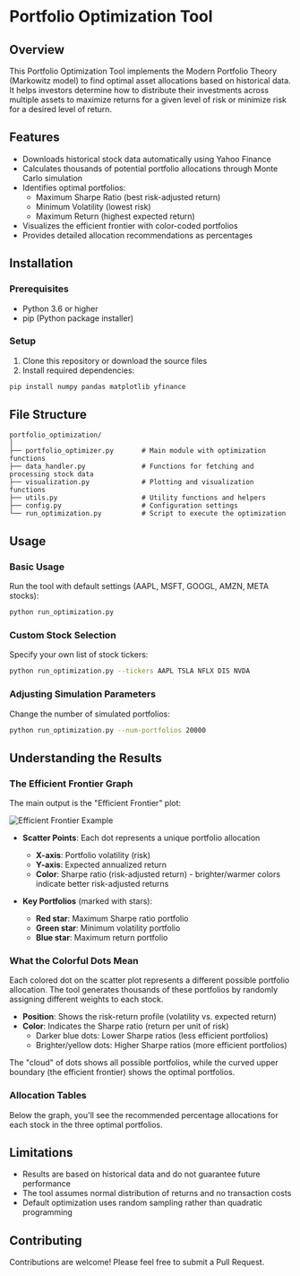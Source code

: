 # Portfolio Optimization Tool

## Overview

This Portfolio Optimization Tool implements the Modern Portfolio Theory (Markowitz model) to find optimal asset allocations based on historical data. It helps investors determine how to distribute their investments across multiple assets to maximize returns for a given level of risk or minimize risk for a desired level of return.

## Features

- Downloads historical stock data automatically using Yahoo Finance
- Calculates thousands of potential portfolio allocations through Monte Carlo simulation
- Identifies optimal portfolios:
  - Maximum Sharpe Ratio (best risk-adjusted return)
  - Minimum Volatility (lowest risk)
  - Maximum Return (highest expected return)
- Visualizes the efficient frontier with color-coded portfolios
- Provides detailed allocation recommendations as percentages

## Installation

### Prerequisites

- Python 3.6 or higher
- pip (Python package installer)

### Setup

1. Clone this repository or download the source files
2. Install required dependencies:

```bash
pip install numpy pandas matplotlib yfinance
```

## File Structure

```
portfolio_optimization/
│
├── portfolio_optimizer.py       # Main module with optimization functions
├── data_handler.py              # Functions for fetching and processing stock data
├── visualization.py             # Plotting and visualization functions
├── utils.py                     # Utility functions and helpers
├── config.py                    # Configuration settings
└── run_optimization.py          # Script to execute the optimization
```

## Usage

### Basic Usage

Run the tool with default settings (AAPL, MSFT, GOOGL, AMZN, META stocks):

```bash
python run_optimization.py
```

### Custom Stock Selection

Specify your own list of stock tickers:

```bash
python run_optimization.py --tickers AAPL TSLA NFLX DIS NVDA
```

### Adjusting Simulation Parameters

Change the number of simulated portfolios:

```bash
python run_optimization.py --num-portfolios 20000
```

## Understanding the Results

### The Efficient Frontier Graph

The main output is the "Efficient Frontier" plot:

![Efficient Frontier Example](https://example.com/efficient_frontier.png)

- **Scatter Points**: Each dot represents a unique portfolio allocation
  - **X-axis**: Portfolio volatility (risk)
  - **Y-axis**: Expected annualized return
  - **Color**: Sharpe ratio (risk-adjusted return) - brighter/warmer colors indicate better risk-adjusted returns
  
- **Key Portfolios** (marked with stars):
  - **Red star**: Maximum Sharpe ratio portfolio
  - **Green star**: Minimum volatility portfolio
  - **Blue star**: Maximum return portfolio

### What the Colorful Dots Mean

Each colored dot on the scatter plot represents a different possible portfolio allocation. The tool generates thousands of these portfolios by randomly assigning different weights to each stock.

- **Position**: Shows the risk-return profile (volatility vs. expected return)
- **Color**: Indicates the Sharpe ratio (return per unit of risk)
  - Darker blue dots: Lower Sharpe ratios (less efficient portfolios)
  - Brighter/yellow dots: Higher Sharpe ratios (more efficient portfolios)

The "cloud" of dots shows all possible portfolios, while the curved upper boundary (the efficient frontier) shows the optimal portfolios.

### Allocation Tables

Below the graph, you'll see the recommended percentage allocations for each stock in the three optimal portfolios.

## Limitations

- Results are based on historical data and do not guarantee future performance
- The tool assumes normal distribution of returns and no transaction costs
- Default optimization uses random sampling rather than quadratic programming

## Contributing

Contributions are welcome! Please feel free to submit a Pull Request.
